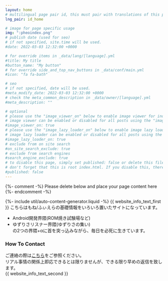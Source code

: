 ```yaml
---
layout: home
# multilingual page pair id, this must pair with translations of this page. (This name must be unique)
lng_pair: id_home

# image for page specific usage
img: ":pheoindex.png"
# publish date (used for seo)
# if not specified, site.time will be used.
#date: 2022-03-03 12:32:00 +0000

# for override items in _data/lang/[language].yml
#title: My title
#button_name: "My button"
# for override side_and_top_nav_buttons in _data/conf/main.yml
#icon: "fa fa-bath"

# seo
# if not specified, date will be used.
#meta_modify_date: 2022-03-03 12:32:00 +0000
# check the meta_common_description in _data/owner/[language].yml
#meta_description: ""

# optional
# please use the "image_viewer_on" below to enable image viewer for individual pages or posts (_posts/ or [language]/_posts folders).
# image viewer can be enabled or disabled for all posts using the "image_viewer_posts: true" setting in _data/conf/main.yml.
#image_viewer_on: true
# please use the "image_lazy_loader_on" below to enable image lazy loader for individual pages or posts (_posts/ or [language]/_posts folders).
# image lazy loader can be enabled or disabled for all posts using the "image_lazy_loader_posts: true" setting in _data/conf/main.yml.
#image_lazy_loader_on: true
# exclude from on site search
#on_site_search_exclude: true
# exclude from search engines
#search_engine_exclude: true
# to disable this page, simply set published: false or delete this file
# don't forget that this is root index.html. If you disable this, there will be no index.html page to open
#published: false
---
```


{%- comment -%} Please delete below and place your page content here {%- endcomment -%}

{%- include util/auto-content-generator.liquid -%}
{{ website_info_text_first }}
こちらはもね/ふぃえらの基礎情報をいろいろ置いたサイトになっています。<br>
- Android開発界隈(ROM焼き試験場など)
- ゆずりさリスナー界隈(ゆずりさの集い)<br>
の2つの界隈+αに首を突っ込みながら、毎日を必死に生きています。<br>

### How To Contact
ご連絡の際は[こちら](https://monefiera.github.io/tabs/links.html)をご参照ください。<br>
リアル事情の関係上即応できるとは限りませんが、できる限り早めの返信を致します。<br>
{{ website_info_text_second }}

